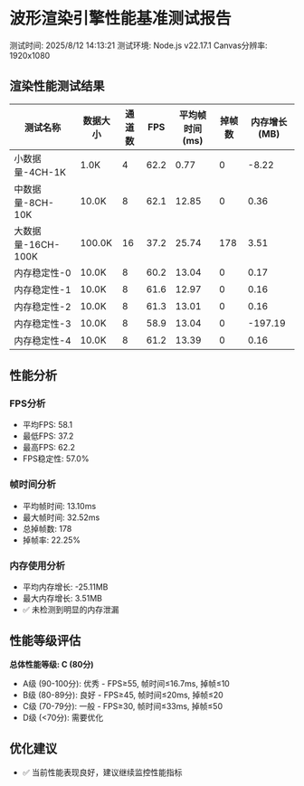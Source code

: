 
# 波形渲染引擎性能基准测试报告

测试时间: 2025/8/12 14:13:21
测试环境: Node.js v22.17.1
Canvas分辨率: 1920x1080

## 渲染性能测试结果

| 测试名称 | 数据大小 | 通道数 | FPS | 平均帧时间(ms) | 掉帧数 | 内存增长(MB) |
|----------|----------|--------|-----|----------------|--------|--------------|
| 小数据量-4CH-1K | 1.0K | 4 | 62.2 | 0.77 | 0 | -8.22 |
| 中数据量-8CH-10K | 10.0K | 8 | 62.1 | 12.85 | 0 | 0.36 |
| 大数据量-16CH-100K | 100.0K | 16 | 37.2 | 25.74 | 178 | 3.51 |
| 内存稳定性-0 | 10.0K | 8 | 60.2 | 13.04 | 0 | 0.17 |
| 内存稳定性-1 | 10.0K | 8 | 61.6 | 12.97 | 0 | 0.16 |
| 内存稳定性-2 | 10.0K | 8 | 61.3 | 13.01 | 0 | 0.16 |
| 内存稳定性-3 | 10.0K | 8 | 58.9 | 13.04 | 0 | -197.19 |
| 内存稳定性-4 | 10.0K | 8 | 61.2 | 13.39 | 0 | 0.16 |


## 性能分析

### FPS分析
- 平均FPS: 58.1
- 最低FPS: 37.2
- 最高FPS: 62.2
- FPS稳定性: 57.0%

### 帧时间分析
- 平均帧时间: 13.10ms
- 最大帧时间: 32.52ms
- 总掉帧数: 178
- 掉帧率: 22.25%

### 内存使用分析
- 平均内存增长: -25.11MB
- 最大内存增长: 3.51MB
- ✅ 未检测到明显的内存泄漏

## 性能等级评估

**总体性能等级: C (80分)**

- A级 (90-100分): 优秀 - FPS≥55, 帧时间≤16.7ms, 掉帧≤10
- B级 (80-89分): 良好 - FPS≥45, 帧时间≤20ms, 掉帧≤20
- C级 (70-79分): 一般 - FPS≥30, 帧时间≤33ms, 掉帧≤50
- D级 (<70分): 需要优化

## 优化建议

- ✅ 当前性能表现良好，建议继续监控性能指标
